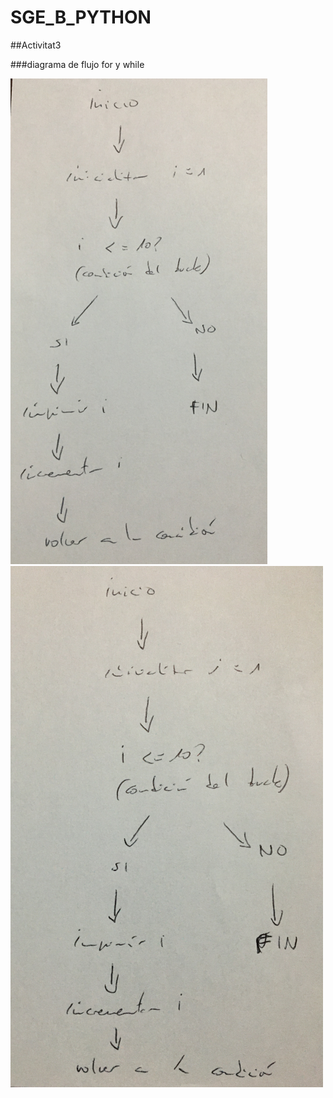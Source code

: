 # SGE_B_PYTHON


##Activitat3

###diagrama de flujo for y while

![for](./Activitat3/IMG/for.png)
![while](./Activitat3/IMG/while.png)
